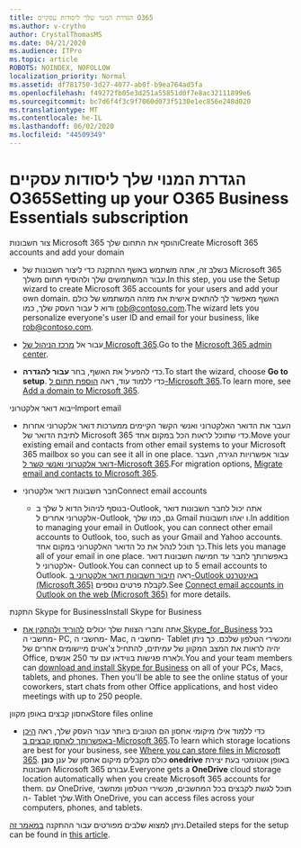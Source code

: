 ```yaml
---
title: הגדרת המנוי שלך ליסודות עסקיים O365
ms.author: v-crytho
author: CrystalThomasMS
ms.date: 04/21/2020
ms.audience: ITPro
ms.topic: article
ROBOTS: NOINDEX, NOFOLLOW
localization_priority: Normal
ms.assetid: df781750-3d27-4077-ab0f-b9ea764ad5fa
ms.openlocfilehash: f49272fb05e3d251a55851d0f7e8ac32111899e6
ms.sourcegitcommit: bc7d6f4f3c9f7060d073f5130e1ec856e248d020
ms.translationtype: MT
ms.contentlocale: he-IL
ms.lasthandoff: 06/02/2020
ms.locfileid: "44509349"
---
```

# <a name="setting-up-your-o365-business-essentials-subscription"></a><span data-ttu-id="fa5f0-102">הגדרת המנוי שלך ליסודות עסקיים O365</span><span class="sxs-lookup"><span data-stu-id="fa5f0-102">Setting up your O365 Business Essentials subscription</span></span>

<span data-ttu-id="fa5f0-103">צור חשבונות Microsoft 365 והוסף את התחום שלך</span><span class="sxs-lookup"><span data-stu-id="fa5f0-103">Create Microsoft 365 accounts and add your domain</span></span>
  
- <span data-ttu-id="fa5f0-104">בשלב זה, אתה משתמש באשף ההתקנה כדי ליצור חשבונות של Microsoft 365 עבור המשתמשים שלך ולהוסיף תחום משלך.</span><span class="sxs-lookup"><span data-stu-id="fa5f0-104">In this step, you use the Setup wizard to create Microsoft 365 accounts for your users and add your own domain.</span></span> <span data-ttu-id="fa5f0-105">האשף מאפשר לך להתאים אישית את מזהה המשתמש של כולם ודוא ל עבור העסק שלך, כמו [rob@contoso.com](mailto:rob@contoso.com).</span><span class="sxs-lookup"><span data-stu-id="fa5f0-105">The wizard lets you personalize everyone's user ID and email for your business, like [rob@contoso.com](mailto:rob@contoso.com).</span></span>
    
- <span data-ttu-id="fa5f0-106">עבור אל [מרכז הניהול של Microsoft 365](https://login.partner.microsoftonline.cn/).</span><span class="sxs-lookup"><span data-stu-id="fa5f0-106">Go to the [Microsoft 365 admin center](https://login.partner.microsoftonline.cn/).</span></span>
    
- <span data-ttu-id="fa5f0-107">כדי להפעיל את האשף, בחר **עבור להגדרה**.</span><span class="sxs-lookup"><span data-stu-id="fa5f0-107">To start the wizard, choose **Go to setup**.</span></span> <span data-ttu-id="fa5f0-108">כדי ללמוד עוד, ראה [הוספת תחום ל-Microsoft 365](https://docs.microsoft.com/microsoft-365/admin/setup/add-domain).</span><span class="sxs-lookup"><span data-stu-id="fa5f0-108">To learn more, see [Add a domain to Microsoft 365](https://docs.microsoft.com/microsoft-365/admin/setup/add-domain).</span></span>
    
<span data-ttu-id="fa5f0-109">ייבוא דואר אלקטרוני</span><span class="sxs-lookup"><span data-stu-id="fa5f0-109">Import email</span></span>
  
- <span data-ttu-id="fa5f0-110">העבר את הדואר האלקטרוני ואנשי הקשר הקיימים ממערכות דואר אלקטרוני אחרות לתיבת הדואר של Microsoft 365 כדי שתוכל לראות הכל במקום אחד.</span><span class="sxs-lookup"><span data-stu-id="fa5f0-110">Move your existing email and contacts from other email systems to your Microsoft 365 mailbox so you can see it all in one place.</span></span> <span data-ttu-id="fa5f0-111">עבור אפשרויות הגירה, העבר [דואר אלקטרוני ואנשי קשר ל-Microsoft 365](https://docs.microsoft.com/microsoft-365/admin/setup/migrate-email-and-contacts-admin).</span><span class="sxs-lookup"><span data-stu-id="fa5f0-111">For migration options, [Migrate email and contacts to Microsoft 365](https://docs.microsoft.com/microsoft-365/admin/setup/migrate-email-and-contacts-admin).</span></span>
    
- <span data-ttu-id="fa5f0-112">חבר חשבונות דואר אלקטרוני</span><span class="sxs-lookup"><span data-stu-id="fa5f0-112">Connect email accounts</span></span>
    
  - <span data-ttu-id="fa5f0-113">בנוסף לניהול הדוא ל שלך ב-Outlook, אתה יכול לחבר חשבונות דואר אלקטרוני אחרים ל-Outlook, גם, כמו שלך Gmail ו יאהו חשבונות.</span><span class="sxs-lookup"><span data-stu-id="fa5f0-113">In addition to managing your email in Outlook, you can connect other email accounts to Outlook, too, such as your Gmail and Yahoo accounts.</span></span> <span data-ttu-id="fa5f0-114">כך תוכל לנהל את כל הדואר האלקטרוני במקום אחד.</span><span class="sxs-lookup"><span data-stu-id="fa5f0-114">This lets you manage all of your email in one place.</span></span> <span data-ttu-id="fa5f0-115">באפשרותך לחבר עד חמישה חשבונות דואר אלקטרוני ל- Outlook.</span><span class="sxs-lookup"><span data-stu-id="fa5f0-115">You can connect up to 5 email accounts to Outlook.</span></span> <span data-ttu-id="fa5f0-116">ראה [חיבור חשבונות דואר אלקטרוני ב-Outlook באינטרנט (Microsoft 365)](https://support.office.com/Article/Connect-email-accounts-in-Outlook-on-the-web-Office-365-d7012ff0-924f-4f78-8aca-c3912d886c4d) לקבלת פרטים נוספים.</span><span class="sxs-lookup"><span data-stu-id="fa5f0-116">See [Connect email accounts in Outlook on the web (Microsoft 365)](https://support.office.com/Article/Connect-email-accounts-in-Outlook-on-the-web-Office-365-d7012ff0-924f-4f78-8aca-c3912d886c4d) for more details.</span></span> 
    
<span data-ttu-id="fa5f0-117">התקנת Skype for Business</span><span class="sxs-lookup"><span data-stu-id="fa5f0-117">Install Skype for Business</span></span>
  
- <span data-ttu-id="fa5f0-p105">אתה וחברי הצוות שלך יכולים [להוריד ולהתקין את Skype_for_Business](https://support.office.com/Article/download-and-install-Skype-for-Business-8a0d4da8-9d58-44f9-9759-5c8f340cb3fb) בכל מחשבי ה- PC, מחשבי ה- Mac, מחשבי ה- Tablet ומכשירי הטלפון שלכם. כך ניתן יהיה לראות את המצב המקוון של עמיתים, להתחיל צ'אטים מיישומים אחרים של Office, ולארח פגישות בווידאו עם עד 250 אנשים.</span><span class="sxs-lookup"><span data-stu-id="fa5f0-p105">You and your team members can [download and install Skype for Business](https://support.office.com/Article/download-and-install-Skype-for-Business-8a0d4da8-9d58-44f9-9759-5c8f340cb3fb) on all of your PCs, Macs, tablets, and phones. Then you'll be able to see the online status of your coworkers, start chats from other Office applications, and host video meetings with up to 250 people.</span></span> 
    
<span data-ttu-id="fa5f0-120">אחסון קבצים באופן מקוון</span><span class="sxs-lookup"><span data-stu-id="fa5f0-120">Store files online</span></span>
  
- <span data-ttu-id="fa5f0-121">כדי ללמוד אילו מיקומי אחסון הם הטובים ביותר עבור העסק שלך, ראה [היכן באפשרותך לאחסן קבצים ב-Microsoft 365](https://support.office.com/article/c7c20284-bc94-47f4-9728-d28e9daf0790.aspx).</span><span class="sxs-lookup"><span data-stu-id="fa5f0-121">To learn which storage locations are best for your business, see [Where you can store files in Microsoft 365](https://support.office.com/article/c7c20284-bc94-47f4-9728-d28e9daf0790.aspx).</span></span> <span data-ttu-id="fa5f0-122">כולם מקבלים מיקום אחסון של ענן **כונן onedrive** באופן אוטומטי בעת יצירת חשבונות Microsoft 365 עבורם.</span><span class="sxs-lookup"><span data-stu-id="fa5f0-122">Everyone gets a **OneDrive** cloud storage location automatically when you create Microsoft 365 accounts for them.</span></span> <span data-ttu-id="fa5f0-123">עם OneDrive, תוכל לגשת לקבצים בכל המחשבים, מכשירי הטלפון ומחשבי ה- Tablet שלך.</span><span class="sxs-lookup"><span data-stu-id="fa5f0-123">With OneDrive, you can access files across your computers, phones, and tablets.</span></span> 
    
<span data-ttu-id="fa5f0-124">ניתן למצוא שלבים מפורטים עבור ההתקנה [במאמר זה](https://docs.microsoft.com/microsoft-365/admin/setup/setup).</span><span class="sxs-lookup"><span data-stu-id="fa5f0-124">Detailed steps for the setup can be found in [this article](https://docs.microsoft.com/microsoft-365/admin/setup/setup).</span></span>
  

